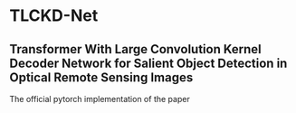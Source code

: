 # TLCKD-Net
## Transformer With Large Convolution Kernel Decoder Network for Salient Object Detection in Optical Remote Sensing Images

The official pytorch implementation of the paper
